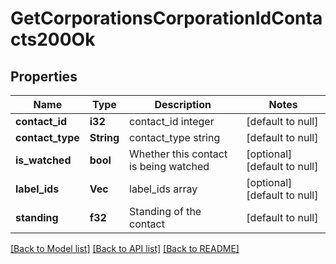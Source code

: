 # GetCorporationsCorporationIdContacts200Ok

## Properties
Name | Type | Description | Notes
------------ | ------------- | ------------- | -------------
**contact_id** | **i32** | contact_id integer | [default to null]
**contact_type** | **String** | contact_type string | [default to null]
**is_watched** | **bool** | Whether this contact is being watched | [optional] [default to null]
**label_ids** | **Vec<i64>** | label_ids array | [optional] [default to null]
**standing** | **f32** | Standing of the contact | [default to null]

[[Back to Model list]](../README.md#documentation-for-models) [[Back to API list]](../README.md#documentation-for-api-endpoints) [[Back to README]](../README.md)


